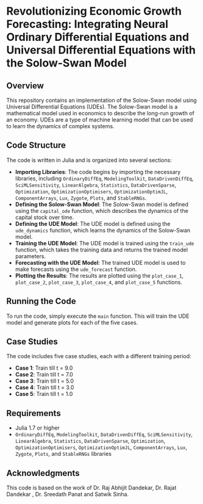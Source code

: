 # Revolutionizing Economic Growth Forecasting: Integrating Neural Ordinary Differential Equations and Universal Differential Equations with the Solow-Swan Model


## Overview

This repository contains an implementation of the Solow-Swan model using Universal Differential Equations (UDEs). The Solow-Swan model is a mathematical model used in economics to describe the long-run growth of an economy. UDEs are a type of machine learning model that can be used to learn the dynamics of complex systems.

## Code Structure

The code is written in Julia and is organized into several sections:

*   **Importing Libraries**: The code begins by importing the necessary libraries, including `OrdinaryDiffEq`, `ModelingToolkit`, `DataDrivenDiffEq`, `SciMLSensitivity`, `LinearAlgebra`, `Statistics`, `DataDrivenSparse`, `Optimization`, `OptimizationOptimisers`, `OptimizationOptimJL`, `ComponentArrays`, `Lux`, `Zygote`, `Plots`, and `StableRNGs`.
*   **Defining the Solow-Swan Model**: The Solow-Swan model is defined using the `capital_ode` function, which describes the dynamics of the capital stock over time.
*   **Defining the UDE Model**: The UDE model is defined using the `ude_dynamics` function, which learns the dynamics of the Solow-Swan model.
*   **Training the UDE Model**: The UDE model is trained using the `train_ude` function, which takes the training data and returns the trained model parameters.
*   **Forecasting with the UDE Model**: The trained UDE model is used to make forecasts using the `ude_forecast` function.
*   **Plotting the Results**: The results are plotted using the `plot_case_1`, `plot_case_2`, `plot_case_3`, `plot_case_4`, and `plot_case_5` functions.

## Running the Code

To run the code, simply execute the `main` function. This will train the UDE model and generate plots for each of the five cases.

## Case Studies

The code includes five case studies, each with a different training period:

*   **Case 1**: Train till t = 9.0
*   **Case 2**: Train till t = 7.0
*   **Case 3**: Train till t = 5.0
*   **Case 4**: Train till t = 3.0
*   **Case 5**: Train till t = 1.0

## Requirements

*   Julia 1.7 or higher
*   `OrdinaryDiffEq`, `ModelingToolkit`, `DataDrivenDiffEq`, `SciMLSensitivity`, `LinearAlgebra`, `Statistics`, `DataDrivenSparse`, `Optimization`, `OptimizationOptimisers`, `OptimizationOptimJL`, `ComponentArrays`, `Lux`, `Zygote`, `Plots`, and `StableRNGs` libraries

## Acknowledgments

This code is based on the work of Dr. Raj Abhijit Dandekar, Dr. Rajat Dandekar , Dr. Sreedath Panat and Satwik Sinha.
